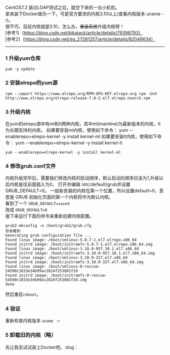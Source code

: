 CentOS7.2 装过LDAP测试之后，就空下来的一台小机机。  
拿来装下Docker娱乐一下，可是官方要求的内核3.10以上(查看内核版本 uname -r)。  
很不巧，目前内核就是3.10，怎么办，~~重装系统~~升级内核呀！  
[参考1]（https://blog.csdn.net/kikajack/article/details/79396793）  
[参考2]（https://blog.csdn.net/qq_27281257/article/details/82049634）
<hr>

### 1 升级yum仓库  
`yum -y update`  

### 2 安装elrepo的yum源
` rpm --import https://www.elrepo.org/RPM-GPG-KEY-elrepo.org
   rpm -Uvh http://www.elrepo.org/elrepo-release-7.0-2.el7.elrepo.noarch.rpm
`
### 3 升级内核
在yum的elrepo源中有ml和lt两种内核，其中ml(mainline)为最新版本的内核，lt为长期支持的内核。
如果要安装ml内核，使用如下命令：
yum --enablerepo=elrepo-kernel -y install kernel-ml
如果要安装lt内核，使用如下命令：
yum --enablerepo=elrepo-kernel -y install kernel-lt

`yum --enablerepo=elrepo-kernel -y install kernel-ml`

### 4 修改grub.conf文件  
内核升级完毕后，需要我们修改内核的启动顺序，默认启动的顺序应该为1,升级以后内核是往前面插入为0，
打开并编辑 /etc/default/grub并设置GRUB_DEFAULT=0。
一般新安装的内核在第一个位置，所以设置default=0，意思是 GRUB 初始化页面的第一个内核将作为默认内核。  
看到了一个
`GRUB_DEFAULT=saved`  
改成
`GRUB_DEFAULT=0`  
接下来运行下面的命令来重新创建内核配置。
```
grub2-mkconfig -o /boot/grub2/grub.cfg
你会看到
Generating grub configuration file ...
Found linux image: /boot/vmlinuz-5.0.7-1.el7.elrepo.x86_64
Found initrd image: /boot/initramfs-5.0.7-1.el7.elrepo.x86_64.img
Found linux image: /boot/vmlinuz-3.10.0-957.10.1.el7.x86_64
Found initrd image: /boot/initramfs-3.10.0-957.10.1.el7.x86_64.img
Found linux image: /boot/vmlinuz-3.10.0-327.el7.x86_64
Found initrd image: /boot/initramfs-3.10.0-327.el7.x86_64.img
Found linux image: /boot/vmlinuz-0-rescue-54590c1833e34b99ac2624f253601f2d
Found initrd image: /boot/initramfs-0-rescue-54590c1833e34b99ac2624f253601f2d.img
done
```
然后重启`reboot`。

### 4 验证
重新检查内核版本 `uname -r`

### 5 卸载旧的内核（略）
先让我去试试装上Docker吧。:dog：

